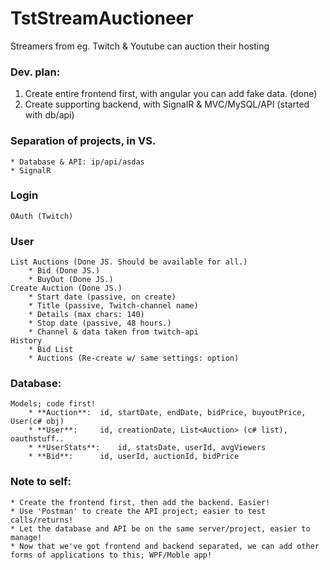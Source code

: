 # TstStreamAuctioneer
Streamers from eg. Twitch & Youtube can auction their hosting

### Dev. plan:
1) Create entire frontend first, with angular you can add fake data. (done)
2) Create supporting backend, with SignalR & MVC/MySQL/API (started with db/api)
	
### Separation of projects, in VS.
	* Database & API: ip/api/asdas
	* SignalR

### Login
	OAuth (Twitch)
### User
	List Auctions (Done JS. Should be available for all.)
		* Bid (Done JS.)
		* BuyOut (Done JS.)
	Create Auction (Done JS.)
		* Start date (passive, on create)
		* Title (passive, Twitch-channel name)
		* Details (max chars: 140)
		* Stop date (passive, 48 hours.)
		* Channel & data taken from twitch-api
	History 
		* Bid List
		* Auctions (Re-create w/ same settings: option)

### Database:
	Models; code first!
		* **Auction**:	id, startDate, endDate, bidPrice, buyoutPrice, User(c# obj)
		* **User**:		id, creationDate, List<Auction> (c# list), oauthstuff..
		* **UserStats**:	id, statsDate, userId, avgViewers
		* **Bid**:		id, userId, auctionId, bidPrice

### Note to self:
	* Create the frontend first, then add the backend. Easier!
	* Use 'Postman' to create the API project; easier to test calls/returns!
	* Let the database and API be on the same server/project, easier to manage!
	* Now that we've got frontend and backend separated, we can add other forms of applications to this; WPF/Moble app! 
